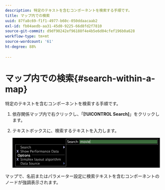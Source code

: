 ```yaml
---
description: 特定のテキストを含むコンポーネントを検索する手順です。
title: マップ内での検索
uuid: 87fa8c69-f1f1-4977-b60c-050ddaacaab2
exl-id: fb04aedb-aa31-45d0-9225-66d8fd2f7810
source-git-commit: d9df90242ef96188f4e4b5e6d04cfef196b0a628
workflow-type: tm+mt
source-wordcount: '61'
ht-degree: 88%

---
```


# マップ内での検索{#search-within-a-map}

特定のテキストを含むコンポーネントを検索する手順です。

1. 依存関係マップ内で右クリックし、「**[!UICONTROL Search]**」をクリックします。
1. テキストボックスに、検索するテキストを入力します。

   ![ステップ情報](assets/vis_DependencyMap_Search.png)

マップで、名前またはパラメーター設定に検索テキストを含むコンポーネントのノードが強調表示されます。
